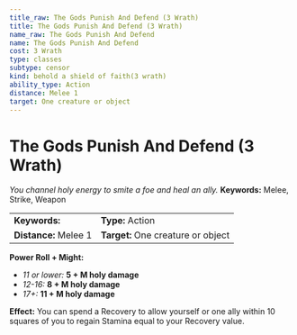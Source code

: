 ```yaml
---
title_raw: The Gods Punish And Defend (3 Wrath)
title: The Gods Punish And Defend (3 Wrath)
name_raw: The Gods Punish And Defend
name: The Gods Punish And Defend
cost: 3 Wrath
type: classes
subtype: censor
kind: behold a shield of faith(3 wrath)
ability_type: Action
distance: Melee 1
target: One creature or object
---
```


# The Gods Punish And Defend (3 Wrath)

*You channel holy energy to smite a foe and heal an ally.* **Keywords:** Melee, Strike, Weapon

|                       |                                    |
| :-------------------- | :--------------------------------- |
| **Keywords:**         | **Type:** Action                   |
| **Distance:** Melee 1 | **Target:** One creature or object |

**Power Roll + Might:**

- *11 or lower:* **5 + M holy damage**
- *12-16:* **8 + M holy damage**
- *17+:* **11 + M holy damage**

**Effect:** You can spend a Recovery to allow yourself or one ally within 10 squares of you to regain Stamina equal to your Recovery value.
